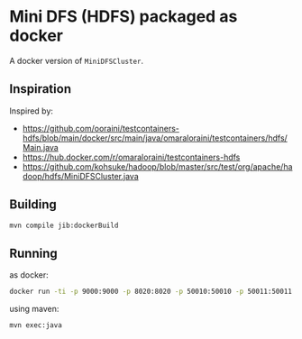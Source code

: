 # Mini DFS (HDFS) packaged as docker 

A docker version of `MiniDFSCluster`.

## Inspiration

Inspired by:

- https://github.com/ooraini/testcontainers-hdfs/blob/main/docker/src/main/java/omaraloraini/testcontainers/hdfs/Main.java
- https://hub.docker.com/r/omaraloraini/testcontainers-hdfs
- https://github.com/kohsuke/hadoop/blob/master/src/test/org/apache/hadoop/hdfs/MiniDFSCluster.java

## Building

```bash
mvn compile jib:dockerBuild
```

## Running 

as docker:

```bash
docker run -ti -p 9000:9000 -p 8020:8020 -p 50010:50010 -p 50011:50011 -p 50012:50012 -p 50013:50013 -p 50014:50014 --rm milenkovicm/testcontainer-hdfs
```

using maven:

```bash
mvn exec:java
```
